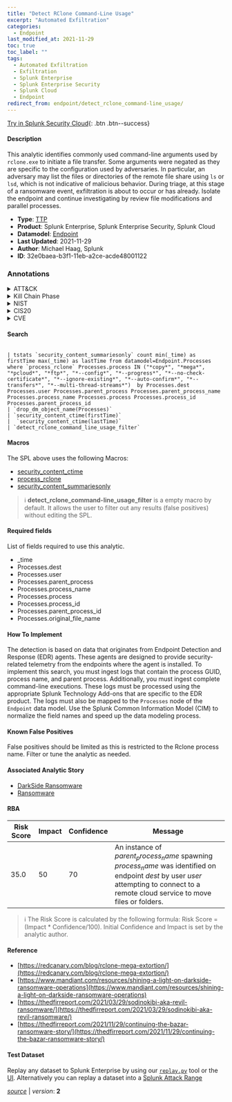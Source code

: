 ```yaml
---
title: "Detect RClone Command-Line Usage"
excerpt: "Automated Exfiltration"
categories:
  - Endpoint
last_modified_at: 2021-11-29
toc: true
toc_label: ""
tags:
  - Automated Exfiltration
  - Exfiltration
  - Splunk Enterprise
  - Splunk Enterprise Security
  - Splunk Cloud
  - Endpoint
redirect_from: endpoint/detect_rclone_command-line_usage/
---
```




[Try in Splunk Security Cloud](https://www.splunk.com/en_us/cyber-security.html){: .btn .btn--success}

#### Description

This analytic identifies commonly used command-line arguments used by `rclone.exe` to initiate a file transfer. Some arguments were negated as they are specific to the configuration used by adversaries. In particular, an adversary may list the files or directories of the remote file share using `ls` or `lsd`, which is not indicative of malicious behavior. During triage, at this stage of a ransomware event, exfiltration is about to occur or has already. Isolate the endpoint and continue investigating by review file modifications and parallel processes.

- **Type**: [TTP](https://github.com/splunk/security_content/wiki/Detection-Analytic-Types)
- **Product**: Splunk Enterprise, Splunk Enterprise Security, Splunk Cloud
- **Datamodel**: [Endpoint](https://docs.splunk.com/Documentation/CIM/latest/User/Endpoint)
- **Last Updated**: 2021-11-29
- **Author**: Michael Haag, Splunk
- **ID**: 32e0baea-b3f1-11eb-a2ce-acde48001122

### Annotations
<details>
  <summary>ATT&CK</summary>

<div markdown="1">

#### [ATT&CK](https://attack.mitre.org/)

| ID          | Technique   | Tactic         |
| ----------- | ----------- |--------------- |
| [T1020](https://attack.mitre.org/techniques/T1020/) | Automated Exfiltration | Exfiltration |

</div>
</details>


<details>
  <summary>Kill Chain Phase</summary>

<div markdown="1">

* Actions On Objectives


</div>
</details>


<details>
  <summary>NIST</summary>

<div markdown="1">

* DE.CM



</div>
</details>

<details>
  <summary>CIS20</summary>

<div markdown="1">

* CIS 10



</div>
</details>

<details>
  <summary>CVE</summary>

<div markdown="1">


</div>
</details>


#### Search

```

| tstats `security_content_summariesonly` count min(_time) as firstTime max(_time) as lastTime from datamodel=Endpoint.Processes where `process_rclone` Processes.process IN ("*copy*", "*mega*", "*pcloud*", "*ftp*", "*--config*", "*--progress*", "*--no-check-certificate*", "*--ignore-existing*", "*--auto-confirm*", "*--transfers*", "*--multi-thread-streams*")  by Processes.dest Processes.user Processes.parent_process Processes.parent_process_name Processes.process_name Processes.process Processes.process_id Processes.parent_process_id 
| `drop_dm_object_name(Processes)` 
| `security_content_ctime(firstTime)` 
|  `security_content_ctime(lastTime)` 
| `detect_rclone_command_line_usage_filter`
```

#### Macros
The SPL above uses the following Macros:
* [security_content_ctime](https://github.com/splunk/security_content/blob/develop/macros/security_content_ctime.yml)
* [process_rclone](https://github.com/splunk/security_content/blob/develop/macros/process_rclone.yml)
* [security_content_summariesonly](https://github.com/splunk/security_content/blob/develop/macros/security_content_summariesonly.yml)

> :information_source:
> **detect_rclone_command-line_usage_filter** is a empty macro by default. It allows the user to filter out any results (false positives) without editing the SPL.



#### Required fields
List of fields required to use this analytic.
* _time
* Processes.dest
* Processes.user
* Processes.parent_process
* Processes.process_name
* Processes.process
* Processes.process_id
* Processes.parent_process_id
* Processes.original_file_name



#### How To Implement
The detection is based on data that originates from Endpoint Detection and Response (EDR) agents. These agents are designed to provide security-related telemetry from the endpoints where the agent is installed. To implement this search, you must ingest logs that contain the process GUID, process name, and parent process. Additionally, you must ingest complete command-line executions. These logs must be processed using the appropriate Splunk Technology Add-ons that are specific to the EDR product. The logs must also be mapped to the `Processes` node of the `Endpoint` data model. Use the Splunk Common Information Model (CIM) to normalize the field names and speed up the data modeling process.
#### Known False Positives
False positives should be limited as this is restricted to the Rclone process name. Filter or tune the analytic as needed.

#### Associated Analytic Story
* [DarkSide Ransomware](/stories/darkside_ransomware)
* [Ransomware](/stories/ransomware)




#### RBA

| Risk Score  | Impact      | Confidence   | Message      |
| ----------- | ----------- |--------------|--------------|
| 35.0 | 50 | 70 | An instance of $parent_process_name$ spawning $process_name$ was identified on endpoint $dest$ by user $user$ attempting to connect to a remote cloud service to move files or folders. |


> :information_source:
> The Risk Score is calculated by the following formula: Risk Score = (Impact * Confidence/100). Initial Confidence and Impact is set by the analytic author.


#### Reference

* [https://redcanary.com/blog/rclone-mega-extortion/](https://redcanary.com/blog/rclone-mega-extortion/)
* [https://www.mandiant.com/resources/shining-a-light-on-darkside-ransomware-operations](https://www.mandiant.com/resources/shining-a-light-on-darkside-ransomware-operations)
* [https://thedfirreport.com/2021/03/29/sodinokibi-aka-revil-ransomware/](https://thedfirreport.com/2021/03/29/sodinokibi-aka-revil-ransomware/)
* [https://thedfirreport.com/2021/11/29/continuing-the-bazar-ransomware-story/](https://thedfirreport.com/2021/11/29/continuing-the-bazar-ransomware-story/)



#### Test Dataset
Replay any dataset to Splunk Enterprise by using our [`replay.py`](https://github.com/splunk/attack_data#using-replaypy) tool or the [UI](https://github.com/splunk/attack_data#using-ui).
Alternatively you can replay a dataset into a [Splunk Attack Range](https://github.com/splunk/attack_range#replay-dumps-into-attack-range-splunk-server)




[*source*](https://github.com/splunk/security_content/tree/develop/detections/endpoint/detect_rclone_command-line_usage.yml) \| *version*: **2**